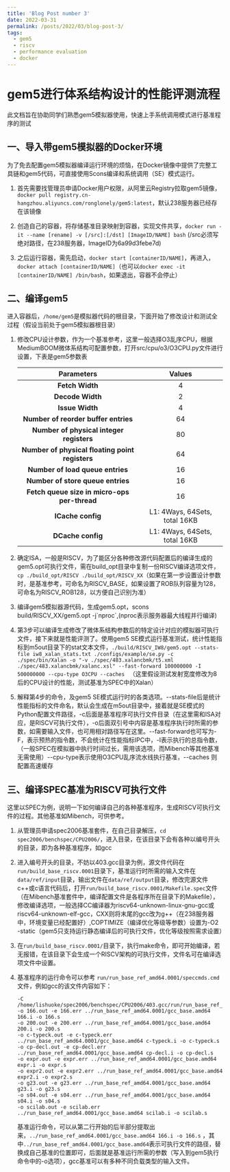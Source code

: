 ```yaml
---
title: 'Blog Post number 3'
date: 2022-03-31
permalink: /posts/2022/03/blog-post-3/
tags:
  - gem5
  - riscv
  - performance evaluation
  - docker
---
```


# gem5进行体系结构设计的性能评测流程

此文档旨在协助同学们熟悉gem5模拟器使用，快速上手系统调用模式进行基准程序的测试

## 一、导入带gem5模拟器的Docker环境

为了免去配置gem5模拟器编译运行环境的烦恼，在Docker镜像中提供了完整工具链和gem5代码，可直接使用Scons编译和系统调用（SE）模式运行。

1. 首先需要找管理员申请Docker用户权限，从阿里云Registry拉取gem5镜像， `docker pull registry.cn-hangzhou.aliyuncs.com/ronglonely/gem5:latest`，默认238服务器已经存在该镜像

2. 创造自己的容器，将存储基准目录映射到容器，实现文件共享，`docker run -it --name [rename] -v [/src]:[/dst] [ImageID/NAME] bash` (/src必须写绝对路径，在238服务器，ImageID为6a99d3febe7d)

3. 之后运行容器，需先启动，`docker start [containerID/NAME]`，再进入，`docker attach [containerID/NAME]`（也可以`docker exec -it [containerID/NAME] /bin/bash`，如果退出，容器不会停止）

## 二、编译gem5

进入容器后，`/home/gem5`是模拟器代码的根目录，下面开始了修改设计和测试全过程（假设当前处于gem5模拟器根目录）

1. 修改CPU设计参数，作为一个基准参考，这里一般选择O3乱序CPU，根据MediumBOOM微体系结构可配置参数，打开src/cpu/o3/O3CPU.py文件进行设置，下表是gem5参数表

   |                  **Parameters**                  |           **Values**           |
   | :----------------------------------------------: | :----------------------------: |
   |                 **Fetch Width**                  |               4                |
   |                 **Decode Width**                 |               2                |
   |                 **Issue Width**                  |               4                |
   |      **Number of reorder  buffer entries**       |               64               |
   |    **Number of physical  integer registers**     |               80               |
   | **Number of physical  floating point registers** |               64               |
   |        **Number of load  queue entries**         |               16               |
   |        **Number of store  queue entries**        |               16               |
   |  **Fetch queue size  in micro-ops per-thread**   |               16               |
   |                **ICache config**                 | L1: 4Ways, 64Sets, total 16KB  |
   |                **DCache config**                 | L1: 4Ways, 64Sets,  total 16KB |

2. 确定ISA，一般是RISCV，为了能区分各种修改源代码配置后的编译生成的gem5.opt可执行文件，需在build_opt目录中复制一份RISCV编译选项文件，`cp ./build_opt/RISCV ./build_opt/RISCV_XX`（如果在第一步设置设计参数时，是基准参考，可命名为RISCV_BASE，如果设置了ROB队列容量为128，可命名为RISCV_ROB128，以方便自己识别为准）

3. 编译gem5模拟器源代码，生成gem5.opt，scons build/RISCV_XX/gem5.opt -j\`nproc\`,(nproc表示服务器最大线程并行编译)

4. 第3步可以编译生成修改了微体系结构参数后的特定设计对应的模拟器可执行文件，接下来就是性能评测了。使用gem5 SE模式运行基准测试，统计性能指标到m5out目录下的stat文本文件，`./build/RISCV_IW8/gem5.opt --stats-file iw8_xalan_stats.txt ./configs/example/se.py -c ./spec/bin/Xalan -o "-v ./spec/483.xalancbmk/t5.xml ./spec/483.xalancbmk/xalanc.xsl" --fast-forward 100000000 -I 500000000 --cpu-type O3CPU --caches ` （这里假设测试发射宽度修改为8后的CPU设计的性能，测试基准为SPEC中的Xalan）

5. 解释第4步的命令，及gem5 SE模式运行时的各类选项。--stats-file后是统计性能指标的文件命名，默认会生成在m5out目录中，接着就是SE模式的Python配置文件路径，-c后面是基准程序可执行文件目录（在这里需和ISA对应，是RISCV可执行文件），-o后面双引号中内容是基准程序执行时所需的参数，如需要输入文件，也可用相对路径写在这里。--fast-forward也可写为-F，表示预热的指令数，不会统计在性能指标IPC中，-I表示执行的总指令数，（一般SPEC在模拟器中执行时间过长，需用该选项，而Mibench等其他基准无需使用）--cpu-type表示使用O3CPU乱序流水线执行基准，--caches 则配置高速缓存

## 三、编译SPEC基准为RISCV可执行文件

这里以SPEC为例，说明一下如何编译自己的各种基准程序，生成RISCV可执行文件的过程。其他基准如Mibench，可供参考。

1. 从管理员申请spec2006基准套件，在自己目录解压，`cd spec2006/benchspec/CPU2006/`，进入目录，在该目录下会有各种以编号开头的目录，即为各种基准程序，如gcc

2. 进入编号开头的目录，不妨以403.gcc目录为例，源文件代码在`run/build_base_riscv.0001`目录下，基准运行时所需的输入文件在`data/ref/input`目录，输出文件在`data/ref/output`目录，修改完源文件c++或c语言代码后，打开`run/build_base_riscv.0001/Makefile.spec`文件（在Mibench基准套件中，编译配置文件是各程序所在目录下的Makefile），修改编译选项，一般选择CC编译器为riscv64-unknown-linux-gnu-gcc或riscv64-unknown-elf-gcc，CXX则将末尾的gcc改为g++（在238服务器中，环境变量已经配置好）,COPTIMIZE（编译优化等级等参数）设置为-O2 -static（gem5只支持运行静态编译后的可执行文件，优化等级按照需求设置）

3. 在`run/build_base_riscv.0001/`目录下，执行make命令，即可开始编译，若无报错，在该目录下会生成一个RISCV架构的可执行文件，文件名可在编译选项文件中设置。

4. 基准程序的运行命令可以参考 `run/run_base_ref_amd64.0001/speccmds.cmd`文件，例如gcc的该文件内容如下：

   ```shell
   -C /home/lishuoke/spec2006/benchspec/CPU2006/403.gcc/run/run_base_ref_amd64.0001
   -o 166.out -e 166.err ../run_base_ref_amd64.0001/gcc_base.amd64 166.i -o 166.s
   -o 200.out -e 200.err ../run_base_ref_amd64.0001/gcc_base.amd64 200.i -o 200.s
   -o c-typeck.out -e c-typeck.err ../run_base_ref_amd64.0001/gcc_base.amd64 c-typeck.i -o c-typeck.s
   -o cp-decl.out -e cp-decl.err ../run_base_ref_amd64.0001/gcc_base.amd64 cp-decl.i -o cp-decl.s
   -o expr.out -e expr.err ../run_base_ref_amd64.0001/gcc_base.amd64 expr.i -o expr.s
   -o expr2.out -e expr2.err ../run_base_ref_amd64.0001/gcc_base.amd64 expr2.i -o expr2.s
   -o g23.out -e g23.err ../run_base_ref_amd64.0001/gcc_base.amd64 g23.i -o g23.s
   -o s04.out -e s04.err ../run_base_ref_amd64.0001/gcc_base.amd64 s04.i -o s04.s
   -o scilab.out -e scilab.err ../run_base_ref_amd64.0001/gcc_base.amd64 scilab.i -o scilab.s
   ```

   基准运行命令，可以从第二行开始的后半部分提取出来，`../run_base_ref_amd64.0001/gcc_base.amd64 166.i -o 166.s` ，其中`../run_base_ref_amd64.0001/gcc_base.amd64`表示可执行文件的路径，替换成自己基准的位置即可，后面就是基准运行所需的参数（写入到gem5执行命令中的-o选项），gcc基准可以有多种不同负载类型的输入文件。

